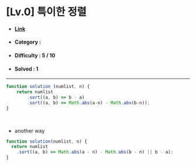 # [Lv.0] 특이한 정렬 
* #### [Link](https://school.programmers.co.kr/learn/courses/30/lessons/120880)
* #### Category : 
* #### Difficulty : 5 / 10  
* #### Solved : 1

<hr />

```js
function solution (numlist, n) {
    return numlist
        .sort((a, b) => b - a)
        .sort((a, b) => Math.abs(a-n) - Math.abs(b-n));
}
```

<br />

* another way  
```js
function solution(numlist, n) {
  return numlist
    .sort((a, b) => Math.abs(a - n) - Math.abs(b - n) || b - a);
}
```